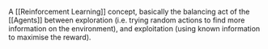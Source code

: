 A [[Reinforcement Learning]] concept, basically the balancing act of the [[Agents]] between exploration (i.e. trying random actions to find more information on the environment), and exploitation (using known information to maximise the reward).

